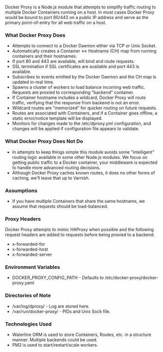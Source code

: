 Docker Proxy is a Node.js module that attempts to simplify traffic routing to multiple Docker Containers running on a host.
In most cases Docker Proxy would be bound to port 80/443 on a public IP address and serve as the primary point-of-entry for all web traffic on a host.

### What Docker Proxy Does

* Attempts to connect to a Docker Daemon either via TCP or Unix Socket.
* Automatically creates a Container <-> Hostname (CH) map from running containers and their hostnames.
* If port 80 and 443 are available, will bind and route requests.
* SSL termination if SSL certificates are available and port 443 is available.
* Subscribes to events emitted by the Docker Daemon and the CH map is updated in-real time.
* Spawns a cluster of workers to load balance incoming web traffic. Requests are proxied to corresponding "backend" container.
* If Container hostname includes a wildcard, Docker Proxy will route traffic, verifying that the response from backend is not an error.
* Wildcard routes are "memorized" for quicker routing on future requests.
* Routes are associated with Containers, and if a Container goes offline, a static error/notice template will be displayed.
* Monitors for changes made to the /etc/dproxy.yml configuration, and changes will be applied if configuration file appears to validate.

### What Docker Proxy Does Not Do

* In attempts to keep things simple this module avoids some "intelligent" routing logic available in some other Node.js modules. We focus on getting public traffic to a Docker container, your middleware is expected to handle more advanced routing decisions.
* Although Docker Proxy caches known routes, it does no other forms of caching, we'll leave that up to Varnish.

### Assumptions

* If you have multiple Containers that share the same hostname, we assume that requests should be load-balanced.

### Proxy Headers
Docker Proxy attempts to mimic HAProxy when possible and the following request headers are added to requests before being proxied to a backend.

* x-forwarded-for
* x-forwarded-host
* x-forwarded-server

### Environment Variables

* DOCKER_PROXY_CONFIG_PATH - Defaults to /etc/docker-proxy/docker-proxy.yaml

### Directories of Note

* /var/log/dproxy/ - Log are stored here.
* /var/run/docker-proxy/ - PIDs and Unix Sock file.

### Technologies Used

* Waterline ORM is used to store Containers, Routes, etc. in a structure manner. Multiple backends could be used.
* PM2 is used to start/restart/scale workers.
